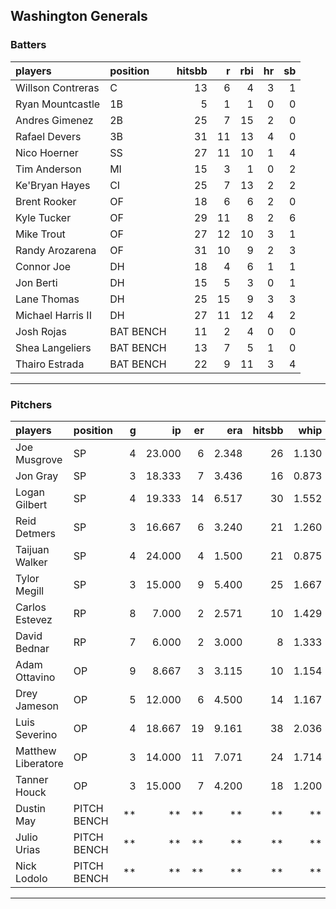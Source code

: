 ## Washington Generals

### Batters

 
|players           |position  | hitsbb|  r| rbi| hr| sb| 
|:-----------------|:---------|------:|--:|---:|--:|--:| 
|Willson Contreras |C         |     13|  6|   4|  3|  1| 
|Ryan Mountcastle  |1B        |      5|  1|   1|  0|  0| 
|Andres Gimenez    |2B        |     25|  7|  15|  2|  0| 
|Rafael Devers     |3B        |     31| 11|  13|  4|  0| 
|Nico Hoerner      |SS        |     27| 11|  10|  1|  4| 
|Tim Anderson      |MI        |     15|  3|   1|  0|  2| 
|Ke'Bryan Hayes    |CI        |     25|  7|  13|  2|  2| 
|Brent Rooker      |OF        |     18|  6|   6|  2|  0| 
|Kyle Tucker       |OF        |     29| 11|   8|  2|  6| 
|Mike Trout        |OF        |     27| 12|  10|  3|  1| 
|Randy Arozarena   |OF        |     31| 10|   9|  2|  3| 
|Connor Joe        |DH        |     18|  4|   6|  1|  1| 
|Jon Berti         |DH        |     15|  5|   3|  0|  1| 
|Lane Thomas       |DH        |     25| 15|   9|  3|  3| 
|Michael Harris II |DH        |     27| 11|  12|  4|  2| 
|Josh Rojas        |BAT BENCH |     11|  2|   4|  0|  0| 
|Shea Langeliers   |BAT BENCH |     13|  7|   5|  1|  0| 
|Thairo Estrada    |BAT BENCH |     22|  9|  11|  3|  4| 


* * *

### Pitchers

 
|players            |position    |  g|     ip| er|   era| hitsbb|  whip| so|  w| sv| 
|:------------------|:-----------|--:|------:|--:|-----:|------:|-----:|--:|--:|--:| 
|Joe Musgrove       |SP          |  4| 23.000|  6| 2.348|     26| 1.130| 17|  3|  0| 
|Jon Gray           |SP          |  3| 18.333|  7| 3.436|     16| 0.873| 19|  1|  0| 
|Logan Gilbert      |SP          |  4| 19.333| 14| 6.517|     30| 1.552| 15|  1|  0| 
|Reid Detmers       |SP          |  3| 16.667|  6| 3.240|     21| 1.260| 18|  1|  0| 
|Taijuan Walker     |SP          |  4| 24.000|  4| 1.500|     21| 0.875| 23|  3|  0| 
|Tylor Megill       |SP          |  3| 15.000|  9| 5.400|     25| 1.667| 13|  1|  0| 
|Carlos Estevez     |RP          |  8|  7.000|  2| 2.571|     10| 1.429|  8|  0|  6| 
|David Bednar       |RP          |  7|  6.000|  2| 3.000|      8| 1.333|  5|  0|  5| 
|Adam Ottavino      |OP          |  9|  8.667|  3| 3.115|     10| 1.154|  9|  0|  0| 
|Drey Jameson       |OP          |  5| 12.000|  6| 4.500|     14| 1.167|  7|  1|  0| 
|Luis Severino      |OP          |  4| 18.667| 19| 9.161|     38| 2.036| 18|  0|  0| 
|Matthew Liberatore |OP          |  3| 14.000| 11| 7.071|     24| 1.714|  9|  0|  0| 
|Tanner Houck       |OP          |  3| 15.000|  7| 4.200|     18| 1.200| 14|  0|  0| 
|Dustin May         |PITCH BENCH | **|     **| **|    **|     **|    **| **| **| **| 
|Julio Urias        |PITCH BENCH | **|     **| **|    **|     **|    **| **| **| **| 
|Nick Lodolo        |PITCH BENCH | **|     **| **|    **|     **|    **| **| **| **| 


* * *


